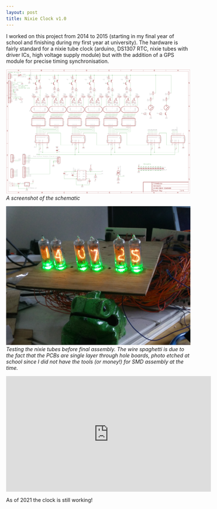 ```yaml
---
layout: post
title: Nixie Clock v1.0
---
```

I worked on this project from 2014 to 2015 (starting in my final year of school and finishing during my first year at university). The hardware is fairly standard for a nixie tube clock (arduino, DS1307 RTC, nixie tubes with driver ICs, high voltage supply module) but with the addition of a GPS module for precise timing synchronisation.

![schematic](/img/nixie_schematic.png)
*A screenshot of the schematic*

![Wire spaghetti...](/img/nixie_test.jpg)
*Testing the nixie tubes before final assembly. The wire spaghetti is due to the fact that the PCBs are single layer through hole boards, photo etched at school since I did not have the tools (or money!) for SMD assembly at the time.*

<iframe style="display: block; margin: auto;" width="560" height="315" src="https://www.youtube-nocookie.com/embed/HfLp67NzXpQ" frameborder="0" allow="accelerometer; autoplay; encrypted-media; gyroscope; picture-in-picture" allowfullscreen></iframe>

As of 2021 the clock is still working!
